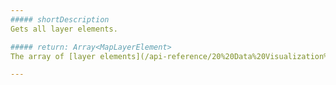 ```yaml
---
##### shortDescription
Gets all layer elements.

##### return: Array<MapLayerElement>
The array of [layer elements](/api-reference/20%20Data%20Visualization%20Widgets/dxVectorMap/7%20Map%20Elements/Layer%20Element '/Documentation/ApiReference/Data_Visualization_Widgets/dxVectorMap/Map_Elements/Layer_Element/').

---
```

